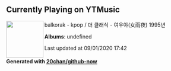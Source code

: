 ## Currently Playing on YTMusic

[<img align="left" width="100" src="https://i.ytimg.com/vi/anO1yZ65SB8/hqdefault.jpg?sqp=-oaymwEWCMACELQBIAQqCghQEJADGFogjgJIWg&rs">](https://music.youtube.com/channel/UCeYIL2G0-ApOfHTo_MQpYEQ)

balkorak - kpop / 더 클래식 - 여우야(女雨夜) 1995년

**Albums**: undefined

Last updated at 09/01/2020 17:42

#### Generated with [20chan/github-now](https://github.com/20chan/github-now)


<!--
**20chan/20chan** is a ✨ _special_ ✨ repository because its `README.md` (this file) appears on your GitHub profile.

Here are some ideas to get you started:

- 🔭 I’m currently working on ...
- 🌱 I’m currently learning ...
- 👯 I’m looking to collaborate on ...
- 🤔 I’m looking for help with ...
- 💬 Ask me about ...
- 📫 How to reach me: ...
- 😄 Pronouns: ...
- ⚡ Fun fact: ...
-->
